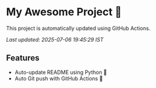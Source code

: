 # My Awesome Project 🚀

This project is automatically updated using GitHub Actions.

_Last updated: 2025-07-06 19:45:29 IST_

## Features
- Auto-update README using Python 🐍
- Auto Git push with GitHub Actions 🤖
